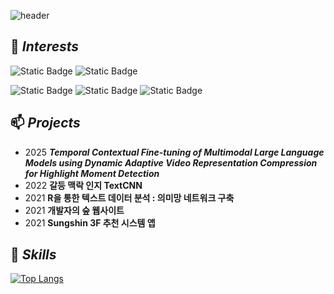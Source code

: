 ![header](https://capsule-render.vercel.app/api?type=waving&color=timeGradient&text=Semi_Kwon's%20GitHub%&animation=twinkling&fontSize=35&fontAlignY=50&fontAlign=76&height=250)


## 🌱 *Interests*
![Static Badge](https://img.shields.io/badge/AI-%23FF0000)
![Static Badge](https://img.shields.io/badge/Deep_Learning-%23FFA500)

![Static Badge](https://img.shields.io/badge/NLP-%23006400)
![Static Badge](https://img.shields.io/badge/Computer_Vison-%230000FF)
![Static Badge](https://img.shields.io/badge/Multi_Modal-%234B0082)

## 📫 *Projects*
* 2025 _**Temporal Contextual Fine-tuning of Multimodal Large Language Models using Dynamic Adaptive Video Representation Compression for Highlight Moment Detection**_
* 2022 **갈등 맥락 인지 TextCNN**
* 2021 **R을 통한 텍스트 데이터 분석 : 의미망 네트워크 구축**
* 2021 **개발자의 숲 웹사이트**
* 2021 **Sungshin 3F 추천 시스템 앱** 

## 💬 *Skills*
[![Top Langs](https://github-readme-stats.vercel.app/api/top-langs/?username=SemiKwon&layout=compact&langs_count=6&hide_progress=false&cache_seconds=3600)](https://github.com/anuraghazra/github-readme-stats)



<!--
**SemiKwon/SemiKwon** is a ✨ _special_ ✨ repository because its `README.md` (this file) appears on your GitHub profile.

Here are some ideas to get you started:

- 🔭 I’m currently working on ...
- 🌱 I’m currently learning ...
- 👯 I’m looking to collaborate on ...
- 🤔 I’m looking for help with ...
- 💬 Ask me about ...
- 📫 How to reach me: ...
- 😄 Pronouns: ...
- ⚡ Fun fact: ...
-->
